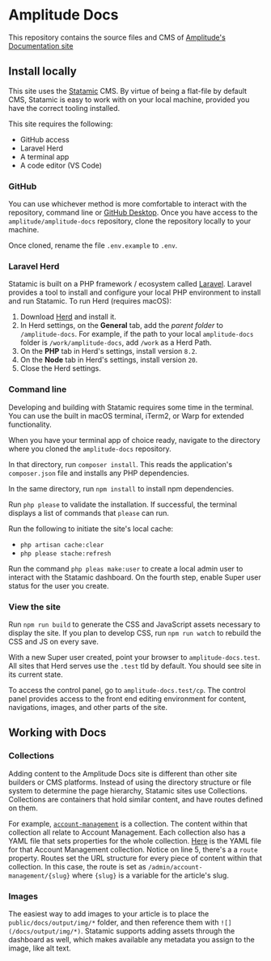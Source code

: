 <!--vale off-->
# Amplitude Docs

This repository contains the source files and CMS of [Amplitude's Documentation site](https://amplitude.com/docs)

## Install locally

This site uses the [Statamic](https://statamic.com) CMS. By virtue of being a flat-file by default CMS, Statamic is easy to work with on your local machine, provided you have the correct tooling installed.

This site requires the following:
- GitHub access
- Laravel Herd
- A terminal app
- A code editor (VS Code)

### GitHub

You can use whichever method is more comfortable to interact with the repository, command line or [GitHub Desktop](https://desktop.github.com/). Once you have access to the `amplitude/amplitude-docs` repository, clone the repository locally to your machine.

Once cloned, rename the file `.env.example` to `.env`.

### Laravel Herd

Statamic is built on a PHP framework / ecosystem called [Laravel](https://laravel.com). Laravel provides a tool to install and configure your local PHP environment to install and run Statamic. To run Herd (requires macOS):

1. Download [Herd](https://herd.laravel.com/) and install it.
2. In Herd settings, on the **General** tab, add the *parent folder* to `/amplitude-docs`. For example, if the path to your local `amplitude-docs` folder is `/work/amplitude-docs`, add `/work` as a Herd Path.
3. On the **PHP** tab in Herd's settings, install version `8.2`.
4. On the **Node** tab in Herd's settings, install version `20`.
5. Close the Herd settings.

### Command line

Developing and building with Statamic requires some time in the terminal. You can use the built in macOS terminal, iTerm2, or Warp for extended functionality.

When you have your terminal app of choice ready, navigate to the directory where you cloned the `amplitude-docs` repository.

In that directory, run `composer install`. This reads the application's `composer.json` file and installs any PHP dependencies.

In the same directory, run `npm install` to install npm dependencies.

Run `php please` to validate the installation. If successful, the terminal displays a list of commands that `please` can run.

Run the following to initiate the site's local cache:
- `php artisan cache:clear`
- `php please stache:refresh`

Run the command `php pleas make:user` to create a local admin user to interact with the Statamic dashboard. On the fourth step, enable Super user status for the user you create.

### View the site

Run `npm run build` to generate the CSS and JavaScript assets necessary to display the site. If you plan to develop CSS, run `npm run watch` to rebuild the CSS and JS on every save.

With a new Super user created, point your browser to `amplitude-docs.test`. All sites that Herd serves use the `.test` tld by default. You should see site in its current state.

To access the control panel, go to `amplitude-docs.test/cp`. The control panel provides access to the front end editing environment for content, navigations, images, and other parts of the site.

## Working with Docs


### Collections

Adding content to the Amplitude Docs site is different than other site builders or CMS platforms. Instead of using the directory structure or file system to determine the page hierarchy, Statamic sites use Collections. Collections are containers that hold similar content, and have routes defined on them. 

For example, [`account-management`](https://github.com/amplitude/amplitude-docs/tree/main/content/collections/account-management/en) is a collection. The content within that collection all relate to Account Management. Each collection also has a YAML file that sets properties for the whole collection. [Here](https://github.com/amplitude/amplitude-docs/blob/main/content/collections/account-management.yaml) is the YAML file for that Account Management collection. Notice on line 5, there's a a `route` property. Routes set the URL structure for every piece of content within that collection. In this case, the route is set as `/admin/account-management/{slug}` where `{slug}` is a variable for the article's slug.

### Images

The easiest way to add images to your article is to place the `public/docs/output/img/*` folder, and then reference them with `![](/docs/output/img/*)`. Statamic supports adding assets through the dashboard as well, which makes available any metadata you assign to the image, like alt text.